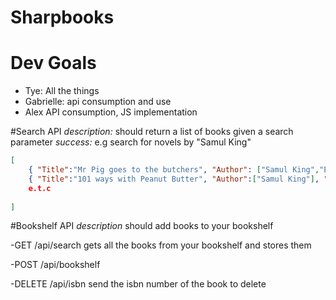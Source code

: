 Sharpbooks
==========


# Dev Goals
- Tye: All the things
- Gabrielle: api consumption and use
- Alex API consumption, JS implementation

#Search API
*description:* should return a list of books given a search parameter
*success:* e.g search for novels by "Samul King"
```json
[
    { "Title":"Mr Pig goes to the butchers", "Author": ["Samul King","Emily Scragg"], "Isbn":"978-3-16-148410-0"},
    { "Title":"101 ways with Peanut Butter", "Author":["Samul King"], "Isbn":"978-3-16-148410-0"},
    e.t.c
    
]
```

#Bookshelf API
*description* should add books to your bookshelf

-GET
/api/search
gets all the books from your bookshelf and stores them

-POST
/api/bookshelf


-DELETE
/api/isbn
send the isbn number of the book to delete
